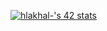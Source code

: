 
[![hlakhal-'s 42 stats](https://badge.mediaplus.ma/greenbinary/hlakhal-)](https://github.com/oakoudad/badge42)
